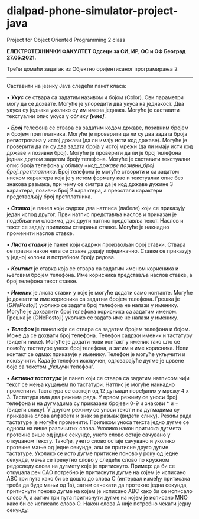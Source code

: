 # dialpad-phone-simulator-project-java
Project for Object Oriented Programming 2 class



<b>ЕЛЕКТРОТЕХНИЧКИ ФАКУЛТЕТ
Одсеци за СИ, ИР, ОС и ОФ Београд 27.05.2021.</b>

Трећи домаћи задатак из
Објектно оријентисаног програмирања 2


<hr>



Саставити на језику Java следећи пакет класа:

• <b><i>Укус</i></b> се ствара са задатим називом и бојом </i>(Color)</i>. Сви параметри могу да се дохвате. Могуће је 
упоредити два укуса на једнакост. Два укуса су једнака уколико су им имена једнака. Могуће је 
саставити текстуални опис укуса у облику <b><i>[име]</i></b>.

• <b><i>Број</i></b> телефона се ствара са задатим кодом државе, позивним бројем и бројем претплатника.
Могуће је проверити да ли су два задата броја регистрована у истој држави (да ли имају исти код 
државе). Могуће је проверити да ли су два задата броја у истој мрежи (да ли имају исти код 
државе и позивни број). Могуће је проверити да ли је број телефона једнак другом задатом броју 
телефона. Могуће је саставити текстуални опис броја телефона у облику <i>+код_државе
позивни_број број_претплатника</i>. Број телефона је могуће створити и са задатом ниском 
карактера која је у истом формату као и текстуални опис без знакова размака, при чему се сматра 
да је код државе дужине 3 карактера, позивни број 2 карактера, а преостали карактери 
представљају број претплатника.

• <b><i>Ставка</i></b> је панел који садржи два натписа (лабеле) који се приказују један испод другог. Први
натпис представља наслов и приказан је подебљаним словима, док други натпис представља 
текст. Наслов и текст се задају приликом стварања ставке. Могуће је накнадно променити наслов
ставке.

• <b><i>Листа ставки</i></b> је панел који садржи произвољан број ставки. Ствара се празна након чега се 
ставке додају појединачно. Ставке се приказују у једној колони и потребном броју редова.

• <b><i>Контакт</i></b> је ставка која се ствара са задатим именом корисника и његовим бројем телефона. Име 
корисника представља наслов ставке, а број телефона текст ставке.

• <b><i>Именик</i></b> је листа ставки у које је могуће додати само контакте. Могуће је дохватити име 
корисника са задатим бројем телефона. Грешка је (<i>GNePostoji</i>) уколико се задати број телефона 
не налази у именику. Могуће је дохватити број телефона корисника са задатим именом. Грешка је 
(GNePostoji) уколико се задато име не налази у именику.

• <b><i>Телефон</i></b> је панел који се ствара са задатим бројем телефона и бојом. Може да се дохвати број 
телефона. Телефон садржи именик и тастатуру (видети ниже). Могуће је додати нови контакт у 
именик тако што се помоћу тастатуре унесе број телефона, а затим и име корисника. Нови 
контакт се одмах приказује у именику. Телефон је могуће укључити и искључити. Када је 
телефон искључен, одговарајуће дугме је црвене боје са текстом „Укључи телефон“.

• <b><i>Активна тастатура</i></b> је панел који се ствара са задатим 
натписом чији текст се мења куцањем по тастатури. Натпис 
је могуће накнадно променити. Тастатура се састоји од 12 
дугмади поређаних у мрежу 4 x 3. Тастатура има два 
режима рада. У првом режиму се уноси број телефона и на 
дугмадима су приказани бројеви 0-9 и знакови * и + 
(видети слику). У другом режиму се уноси текст и на 
дугмадима су приказана слова алфабета и знак за размак 
(видети слику). Режим рада тастатуре је могуће променити. 
Приликом уноса текста једно дугме се односи на више 
различитих слова. Уколико након притиска дугмета 
протекне више од једне секунде, унето слово остаје 
сачувано у откуцаном тексту. Такође, унето слово остаје сачувано и уколико протекне мање од 
једне секунде, али се притисне друго дугме тастатуре. Уколико се исто дугме притисне поново у 
року од једне секунде, мења се тренутно слово у следеће слово по кружном редоследу слова на 
дугмету које је притиснуто. Пример: да би се откуцала реч CAO потребно је притиснути дугме на 
којем је исписано ABC три пута како би се дошло до слова C (интервал између притисака треба 
да буде мањи од 1s), затим сачекати да протекне једна секунда, притиснути поново дугме на 
којем је исписано ABC како би се исписало слово A, а затим три пута притиснути дугме на којем 
је исписано MNO како би се исписало слово O. Након слова А није потребно чекати једну 
секунду.

